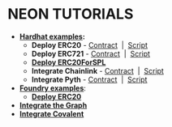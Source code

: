 # NEON TUTORIALS

* **[Hardhat examples](https://github.com/neonlabsorg/neon-tutorials/tree/main/hardhat):**
    * **Deploy ERC20** - [Contract](https://github.com/neonlabsorg/neon-tutorials/tree/main/hardhat/contracts/TestERC20) &nbsp;|&nbsp; [Script](https://github.com/neonlabsorg/neon-tutorials/tree/main/hardhat/scripts/TestERC20)
    * **Deploy ERC721** - [Contract](https://github.com/neonlabsorg/neon-tutorials/tree/main/hardhat/contracts/TestERC721) &nbsp;|&nbsp; [Script](https://github.com/neonlabsorg/neon-tutorials/tree/main/hardhat/scripts/TestERC721)
    * **[Deploy ERC20ForSPL](https://github.com/neonlabsorg/neon-tutorials/tree/main/ERC20ForSPL)**
    * **Integrate Chainlink** - [Contract](https://github.com/neonlabsorg/neon-tutorials/tree/main/hardhat/contracts/TestChainlink) &nbsp;|&nbsp; [Script](https://github.com/neonlabsorg/neon-tutorials/tree/main/hardhat/scripts/TestChainlink)
    * **Integrate Pyth** - [Contract](https://github.com/neonlabsorg/neon-tutorials/tree/main/hardhat/contracts/TestPyth) &nbsp;|&nbsp; [Script](https://github.com/neonlabsorg/neon-tutorials/tree/main/hardhat/scripts/TestPyth)
* **[Foundry examples](https://github.com/neonlabsorg/neon-tutorials/tree/main/foundry)**:
    * **[Deploy ERC20](https://github.com/neonlabsorg/neon-tutorials/tree/main/foundry/src/TestERC20)**
* **[Integrate the Graph](https://github.com/neonlabsorg/neon-tutorials/tree/main/the-graph-test)**
* **[Integrate Covalent](https://github.com/neonlabsorg/neon-tutorials/tree/main/covalent)**